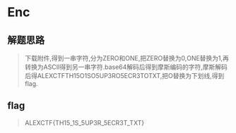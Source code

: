 # Enc

## 解题思路

> 下载附件,得到一串字符,分为ZERO和ONE,把ZERO替换为0,ONE替换为1,再转换为ASCII得到另一串字符.base64解码后得到摩斯编码的字符,摩斯解码后得ALEXCTFTH15O1SO5UP3RO5ECR3TOTXT,把O替换为下划线,得到flag.

## flag

> ALEXCTF{TH15_1S_5UP3R_5ECR3T_TXT}
